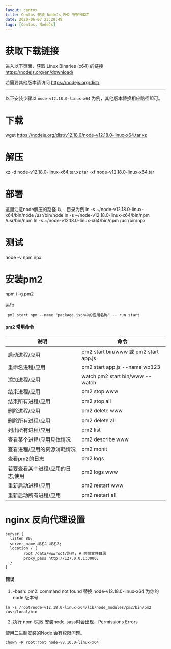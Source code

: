 ```yaml
---
layout: centos
title: Centos 安装 NodeJs PM2 守护NUXT
date: 2020-06-07 23:28:48
tags: [Centos, NodeJs]
---
```



# 获取下载链接

进入以下页面，获取 Linux Binaries (x64) 的链接
https://nodejs.org/en/download/ 

若需要其他版本请访问 https://nodejs.org/dist/

---
以下安装步骤以 `node-v12.18.0-linux-x64` 为例，其他版本替换相应路径即可。


# 下载
wget https://nodejs.org/dist/v12.18.0/node-v12.18.0-linux-x64.tar.xz

# 解压
xz -d node-v12.18.0-linux-x64.tar.xz
tar -xf node-v12.18.0-linux-x64.tar

# 部署
这里注意node解压的路径 以 `~` 目录为例
ln -s ~/node-v12.18.0-linux-x64/bin/node /usr/bin/node
ln -s ~/node-v12.18.0-linux-x64/bin/npm /usr/bin/npm
ln -s ~/node-v12.18.0-linux-x64/bin/npm /usr/bin/npx

# 测试
node -v
npm
npx

# 安装pm2
npm i -g pm2

运行
```
 pm2 start npm --name "package.json中的应用名称" -- run start
```

#### pm2 常用命令
|说明|命令|
|-|-|
|启动进程/应用 |pm2 start bin/www 或 pm2 start app.js|
|重命名进程/应用 |pm2 start app.js --name wb123|
|添加进程/应用 | watch pm2 start bin/www --watch|
|结束进程/应用 | pm2 stop www|
|结束所有进程/应用 | pm2 stop all|
|删除进程/应用 | pm2 delete www|
|删除所有进程/应用 | pm2 delete all|
|列出所有进程/应用 | pm2 list|
|查看某个进程/应用具体情况 | pm2 describe www|
|查看进程/应用的资源消耗情况 | pm2 monit|
|查看pm2的日志 | pm2 logs|
|若要查看某个进程/应用的日志,使用 | pm2 logs www|
|重新启动进程/应用 | pm2 restart www|
|重新启动所有进程/应用 | pm2 restart all|

# nginx 反向代理设置
```
server {
  listen 80;
  server_name 域名1 域名2;
  location / {
        root /data/wwwroot/路径; # 前端文件目录
        proxy_pass http://127.0.0.1:3000;
  }
}
```

#### 错误

1. -bash: pm2: command not found
替换 node-v12.18.0-linux-x64 为你的node 版本号
```
ln -s /root/node-v12.18.0-linux-x64/lib/node_modules/pm2/bin/pm2 /usr/local/bin
```

2. 执行 npm i失败
安装node-sass时会出现，Permissions Errors

使用二进制安装的Node 会有权限问题。
```
chown -R root:root node-v8.10.0-linux-x64
```